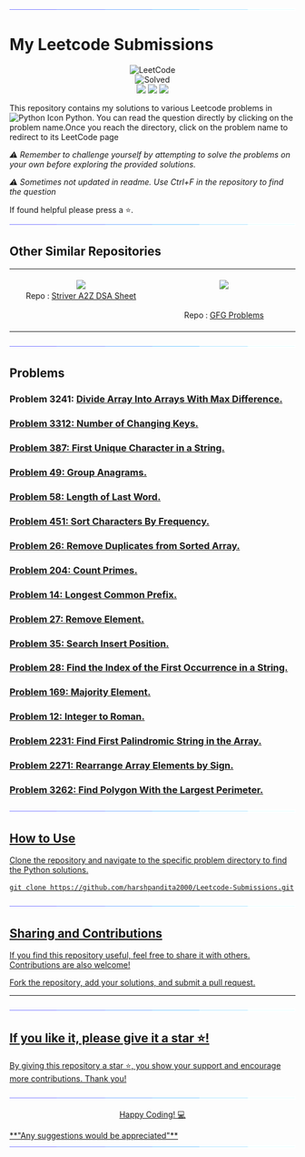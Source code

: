 <img src="https://github.com/harshpandita2000/harshpandita2000/blob/main/assets/horizontal-divider-gradient.gif">
 <h1>My Leetcode Submissions</h1>
 <div align="center">
 <img src="https://i.imgur.com/IsS5xkZ.png" width="180" title="LeetCode" alt="LeetCode"></a>
  <br>
<img src="https://img.shields.io/badge/Solved-51%2F3036%20=1.68%25-blue.svg?style=flat-square" alt="Solved"><!-- Overall solved count -->
    <br/>
    <img src="https://img.shields.io/badge/Easy-23/768-5CB85D.svg?style=flat-square" /> <!-- Easy problems -->
    <img src="https://img.shields.io/badge/Medium-24/1596-F0AE4E.svg?style=flat-square" /> <!-- Medium problems -->
    <img src="https://img.shields.io/badge/Hard-4/672-D95450.svg?style=flat-square" /> <!-- Hard problems -->

 </div>
  <p>This repository contains my solutions to various Leetcode problems in <img src="https://cdn3.iconfinder.com/data/icons/logos-and-brands-adobe/512/267_Python-512.png" alt="Python Icon" height="20" width="20"> Python. You can read the question directly by clicking on the problem name.Once you reach the directory, click on the problem name to redirect to its LeetCode page</p>
  <p><em> ⚠️ Remember to challenge yourself by attempting to solve the problems on your own before exploring the provided solutions.</em></p>
    <p><em> ⚠️ Sometimes not updated in readme. Use Ctrl+F in the repository to find the question</em></p>
  
If found helpful please press a ⭐.
<img src="https://github.com/harshpandita2000/harshpandita2000/blob/main/assets/horizontal-divider-gradient.gif">
 
  ## Other Similar Repositories

<table>
  <tr align="center">
    <td>
      <a href="https://takeuforward.org/strivers-a2z-dsa-course/strivers-a2z-dsa-course-sheet-2/"><img src="https://encrypted-tbn0.gstatic.com/images?q=tbn:ANd9GcTLeDoMeNR95b4yWe5-iDhny0p-FVJRhU10vA&usqp=CAU" height="100"></a>
      <br>
      Repo : 
      <a href="https://github.com/harshpandita2000/Striver_DSA"> Striver A2Z DSA Sheet</a>
      <br>
      <span>&nbsp;&nbsp;&nbsp;&nbsp;&nbsp;&nbsp;&nbsp;&nbsp;&nbsp;&nbsp;&nbsp;&nbsp;&nbsp;&nbsp;&nbsp;&nbsp;&nbsp;&nbsp;&nbsp;&nbsp;&nbsp;&nbsp;&nbsp;&nbsp;&nbsp;&nbsp;</span>
      <span>&nbsp;&nbsp;&nbsp;&nbsp;&nbsp;&nbsp;&nbsp;&nbsp;&nbsp;&nbsp;&nbsp;&nbsp;&nbsp;&nbsp;&nbsp;&nbsp;&nbsp;&nbsp;&nbsp;&nbsp;&nbsp;&nbsp;&nbsp;&nbsp;&nbsp;&nbsp;</span>
      <span>&nbsp;&nbsp;&nbsp;&nbsp;&nbsp;&nbsp;&nbsp;&nbsp;&nbsp;&nbsp;&nbsp;&nbsp;&nbsp;&nbsp;&nbsp;&nbsp;&nbsp;&nbsp;&nbsp;&nbsp;&nbsp;&nbsp;&nbsp;&nbsp;&nbsp;&nbsp;</span>
      <span>&nbsp;&nbsp;&nbsp;&nbsp;&nbsp;&nbsp;&nbsp;</span><br>
    </td>
    <td>
      <br>
      <a href="https://auth.geeksforgeeks.org/user/harshpandita/?utm_source=geeksforgeeks&utm_medium=my_profile&utm_campaign=auth_user"><img src="https://repository-images.githubusercontent.com/389729275/371ba38b-8a03-4bff-916c-c3fa5396ceda" height="50px"></a>
      <br>
      <span>&nbsp;&nbsp;&nbsp;&nbsp;&nbsp;&nbsp;&nbsp;&nbsp;&nbsp;&nbsp;&nbsp;&nbsp;&nbsp;&nbsp;&nbsp;&nbsp;&nbsp;&nbsp;&nbsp;&nbsp;&nbsp;&nbsp;&nbsp;&nbsp;&nbsp;&nbsp;</span>
      <span>&nbsp;&nbsp;&nbsp;&nbsp;&nbsp;&nbsp;&nbsp;&nbsp;&nbsp;&nbsp;&nbsp;&nbsp;&nbsp;&nbsp;&nbsp;&nbsp;&nbsp;&nbsp;&nbsp;&nbsp;&nbsp;&nbsp;&nbsp;&nbsp;&nbsp;&nbsp;</span>
      <span>&nbsp;&nbsp;&nbsp;&nbsp;&nbsp;&nbsp;&nbsp;&nbsp;&nbsp;&nbsp;&nbsp;&nbsp;&nbsp;&nbsp;&nbsp;&nbsp;&nbsp;&nbsp;&nbsp;&nbsp;&nbsp;&nbsp;&nbsp;&nbsp;&nbsp;&nbsp;</span>
      <span>&nbsp;&nbsp;&nbsp;&nbsp;&nbsp;&nbsp;&nbsp;</span><br>
      Repo : 
      <a href="https://github.com/harshpandita2000/GFG-PRACTICE">GFG Problems</a>
      <br>
      <br>
    </td>
  </tr>
</table>
<img src="https://github.com/harshpandita2000/harshpandita2000/blob/main/assets/horizontal-divider-gradient.gif">
  <h2>Problems</h2>
  


   <h3 id="problem-3241">Problem 3241: <a href="3241-divide-array-into-arrays-with-max-difference" target="_blank"><strong>Divide Array Into Arrays With Max Difference.</strong></h3>
 
   <h3 id="problem-3312">Problem 3312: <a href="3312-number-of-changing-keys" target="_blank"><strong>Number of Changing Keys.</strong></h3>

   <h3 id="problem-387">Problem 387: <a href="387-first-unique-character-in-a-string" target="_blank"><strong>First Unique Character in a String. </strong></h3>
 
   <h3 id="problem-49">Problem 49: <a href="49-group-anagrams" target="_blank"><strong>Group Anagrams. </strong></h3>
   
   <h3 id="problem-58">Problem 58: <a href="58-length-of-last-word" target="_blank"><strong>Length of Last Word.</strong></h3>
   
   <h3 id="problem-451">Problem 451: <a href="451-sort-characters-by-frequency" target="_blank"><strong>Sort Characters By Frequency.</strong></h3>
  
   <h3 id="problem-26">Problem 26: <a href="26-remove-duplicates-from-sorted-array" target="_blank"><strong>Remove Duplicates from Sorted Array.</strong></h3>

   <h3 id="problem-204">Problem 204: <a href="204-count-primes" target="_blank"><strong>Count Primes.</strong></h3>

   <h3 id="problem-14">Problem 14: <a href="14-longest-common-prefix" target="_blank"><strong>Longest Common Prefix.</strong></h3>

   <h3 id="problem-27">Problem 27: <a href="27-remove-element" target="_blank"><strong>Remove Element.</strong></h3>

   <h3 id="problem-35">Problem 35: <a href="35-search-insert-position"  target="_blank"><strong>Search Insert Position.</strong></h3>

   <h3 id="problem-28">Problem 28: <a href="28-find-the-index-of-the-first-occurrence-in-a-string"  target="_blank"><strong>Find the Index of the First Occurrence in a String.</strong></h3>

   <h3 id="problem-169">Problem 169: <a href="169-majority-element"  target="_blank"><strong>Majority Element.</strong></h3>

  <h3 id="problem-12">Problem 12: <a href="12-integer-to-roman"  target="_blank"><strong>Integer to Roman.</strong></h3>

<h3 id="problem-2231">Problem 2231: <a href="2231-find-first-palindromic-string-in-the-array"  target="_blank"><strong>Find First Palindromic String in the Array.</strong></h3>

<h3 >Problem 2271: <a href="2271-rearrange-array-elements-by-sign"  target="_blank"><strong>Rearrange Array Elements by Sign.</strong></h3>

<h3 >Problem 3262: <a href="3262-find-polygon-with-the-largest-perimeter"  target="_blank"><strong>Find Polygon With the Largest Perimeter.</strong></h3>

<img src="https://github.com/harshpandita2000/harshpandita2000/blob/main/assets/horizontal-divider-gradient.gif">
  <h2>How to Use</h2>

  <p>Clone the repository and navigate to the specific problem directory to find the Python solutions.</p>

  <pre><code>git clone https://github.com/harshpandita2000/Leetcode-Submissions.git</code></pre>
<img src="https://github.com/harshpandita2000/harshpandita2000/blob/main/assets/horizontal-divider-gradient.gif">
   <h2>Sharing and Contributions</h2>

  <p>If you find this repository useful, feel free to share it with others. Contributions are also welcome!</p>
  <p>Fork the repository, add your solutions, and submit a pull request.</p>
   <hr>
   <img src="https://github.com/harshpandita2000/harshpandita2000/blob/main/assets/horizontal-divider-gradient.gif">
  <h2>If you like it, please give it a star ⭐!</h2>
    <p>By giving this repository a star ⭐, you show your support and encourage more contributions. Thank you!</p>

<img src="https://github.com/harshpandita2000/harshpandita2000/blob/main/assets/horizontal-divider-gradient.gif">
  <p align="center">Happy Coding! 💻</p>
  **"Any suggestions would be appreciated"**

<img src="https://github.com/harshpandita2000/harshpandita2000/blob/main/assets/horizontal-divider-gradient.gif">
